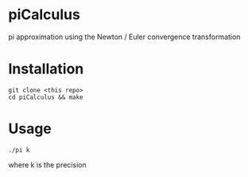 # piCalculus
pi approximation using the Newton / Euler convergence transformation

# Installation
```
git clone <this repo>
cd piCalculus && make
```
# Usage

```
./pi k
```
where k is the precision
